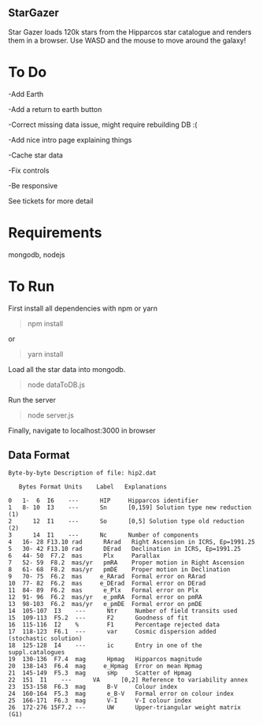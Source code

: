 ## StarGazer

Star Gazer loads 120k stars from the Hipparcos star catalogue and renders them in a browser. Use WASD and the mouse to move around the galaxy!

# To Do

-Add Earth

-Add a return to earth button

-Correct missing data issue, might require rebuilding DB :(

-Add nice intro page explaining things

-Cache star data

-Fix controls

-Be responsive

See tickets for more detail

# Requirements
mongodb, nodejs

# To Run

First install all dependencies with npm or yarn

>npm install

or 

>yarn install

Load all the star data into mongodb.

>node dataToDB.js

Run the server

>node server.js

Finally, navigate to localhost:3000 in browser

## Data Format

```
Byte-by-byte Description of file: hip2.dat

   Bytes Format Units    Label   Explanations

0   1-  6  I6    ---      HIP     Hipparcos identifier
1   8- 10  I3    ---      Sn      [0,159] Solution type new reduction (1)
2      12  I1    ---      So      [0,5] Solution type old reduction (2)
3      14  I1    ---      Nc      Number of components
4   16- 28 F13.10 rad      RArad   Right Ascension in ICRS, Ep=1991.25
5   30- 42 F13.10 rad      DErad   Declination in ICRS, Ep=1991.25
6   44- 50  F7.2  mas      Plx     Parallax
7   52- 59  F8.2  mas/yr   pmRA    Proper motion in Right Ascension
8   61- 68  F8.2  mas/yr   pmDE    Proper motion in Declination
9   70- 75  F6.2  mas     e_RArad  Formal error on RArad
10  77- 82  F6.2  mas     e_DErad  Formal error on DErad
11  84- 89  F6.2  mas      e_Plx   Formal error on Plx
12  91- 96  F6.2  mas/yr   e_pmRA  Formal error on pmRA
13  98-103  F6.2  mas/yr   e_pmDE  Formal error on pmDE
14  105-107  I3    ---      Ntr     Number of field transits used
15  109-113  F5.2  ---      F2      Goodness of fit
16  115-116  I2    %        F1      Percentage rejected data
17  118-123  F6.1  ---      var     Cosmic dispersion added (stochastic solution)
18  125-128  I4    ---      ic      Entry in one of the suppl.catalogues
19  130-136  F7.4  mag      Hpmag   Hipparcos magnitude
20  138-143  F6.4  mag     e_Hpmag  Error on mean Hpmag
21  145-149  F5.3  mag      sHp     Scatter of Hpmag
22  151  I1    ---      VA      [0,2] Reference to variability annex
23  153-158  F6.3  mag      B-V     Colour index
24  160-164  F5.3  mag      e_B-V   Formal error on colour index
25  166-171  F6.3  mag      V-I     V-I colour index
26  172-276 15F7.2 ---      UW      Upper-triangular weight matrix (G1)
```
